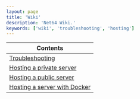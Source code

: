 ```yaml
---
layout: page
title: 'Wiki'
description: 'Net64 Wiki.'
keywords: ['wiki', 'troubleshooting', 'hosting']
---
```


| **Contents**                                         |
| ---------------------------------------------------- |
| [Troubleshooting](/wiki/troubleshooting)             |
| [Hosting a private server](/wiki/hosting/private)    |
| [Hosting a public server](/wiki/hosting/public)      |
| [Hosting a server with Docker](/wiki/hosting/docker) |
